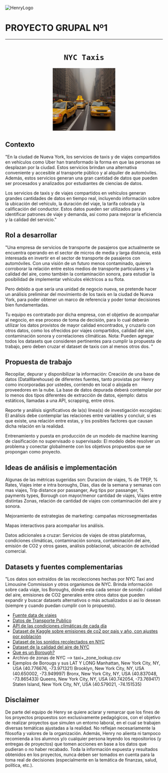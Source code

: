 ![HenryLogo](https://d31uz8lwfmyn8g.cloudfront.net/Assets/logo-henry-white-lg.png)

# **PROYECTO GRUPAL Nº1**

- - -

# <h1 align="center">**`NYC Taxis`**</h1>

<p align="center">
<img src="https://github.com/jdeiloff/PI02-DATA04---Datathon/raw/main/_src/assets/taxisnyc.jpg"  height="200">
</p>

## **Contexto**
"En la ciudad de Nueva York, los servicios de taxis y de viajes compartidos en vehículos como Uber han transformado la forma en que las personas se desplazan por la ciudad. Estos servicios brindan una alternativa conveniente y accesible al transporte público y al alquiler de automóviles. Además, estos servicios generan una gran cantidad de datos que pueden ser procesados y analizados por estudiantes de ciencias de datos.

Los servicios de taxis y de viajes compartidos en vehículos generan grandes cantidades de datos en tiempo real, incluyendo información sobre la ubicación del vehículo, la duración del viaje, la tarifa cobrada y la calificación del conductor. Estos datos pueden ser utilizados para identificar patrones de viaje y demanda, así como para mejorar la eficiencia y la calidad del servicio."

## **Rol a desarrollar**

"Una empresa de servicios de transporte de pasajeros que actualmente se encuentra operando en el sector de micros
de media y larga distancia, está interesada en invertir en el sector de transporte de pasajeros con automóviles. Con una visión de un futuro menos contaminado, quieren corroborar la relación entre estos medios de transporte particulares y la calidad del aire, como también la contaminación sonora, para estudiar la posibilidad de implementar vehículos eléctricos a su flota.

Pero debido a que sería una unidad de negocio nueva, se pretende hacer un análisis preliminar del movimiento de los
taxis en la ciudad de Nueva York, para poder obtener un marco de referencia y poder tomar decisiones bien fundamentadas.

Tu equipo es contratado por dicha empresa, con el objetivo de acompañar al negocio, en ese proceso de toma de decisión,
para lo cual deberán utilizar los datos provistos de mayor calidad encontrados, y cruzarlo con otros datos, como los ofrecidos por viajes compartidos, calidad del aire, contaminación sonora y correlaciones climáticas.
Nota: Pueden agregar todos los datasets que consideren pertinentes para cumplir la propuesta de trabajo, pero deben cruzar el dataset de taxis con al menos otros dos.
"
## **Propuesta de trabajo**

Recopilar, depurar y disponibilizar la información: Creación de una base de datos (DataWarehouse) de diferentes fuentes, tanto provistas por Henry como incorporadas por ustedes, corriendo en local o alojada en proveedores en la nube. La base de datos depurada deberá contemplar por lo menos dos tipos diferentes de extracción de datos, ejemplo: datos estáticos, llamadas a una API, scrapping, entre otros. 

Reporte y análisis significativos de la(s) línea(s) de investigación escogidas: El análisis debe contemplar las relaciones entre variables y concluir, si es que existe, una relación entre estas, y los posibles factores que causan dicha relación en la realidad. 

Entrenamiento y puesta en producción de un modelo de machine learning de clasificación no supervisado o supervisado: El modelo debe resolver un problema y conectar globalmente con los objetivos propuestos que se propongan como proyecto.

## **Ideas de análisis e implementación**

Algunas de las métricas sugeridas son:  Duracion de viajes, % de TPEP, % Rates, Viajes inter e intra boroughs, Dias, dias de la semana y semanas con mas viajes, Trip distance por passanger, Avg tips por passanger, % payments types, Borough con mayor/menor cantidad de viajes, Viajes entre distintas Zonas, relación de cantidad de viajes con contaminación del aire y sonora.

Mejoramiento de estrategias de marketing: campañas microsegmentadas

Mapas interactivos para acompañar los análisis.

Datos adicionales a cruzar: Servicios de viajes de otras plataformas, condiciones climáticas, contaminación sonora, contaminación del aire, emisión de CO2 y otros gases, análisis poblacional, ubicación de actividad comercial.

## **Datasets y fuentes complementarias**
"Los datos son extraídos de las recolecciones hechas por NYC Taxi and Limousine Commission y otros organismos de NYC. Brinda información sobre cada viaje, los Boroughs, dónde esta cada sensor de sonido / calidad del aire, emisiones de CO2 generales entre otros datos que pueden expandir y buscar datasets alternativos o más actualizados si así lo desean (siempre y cuando puedan cumplir con lo propuesto).


- [Fuente data de viajes](https://www1.nyc.gov/site/tlc/about/tlc-trip-record-data.page)
- [Datos de Transporte Publico](https://developers.google.com/transit?hl=es-419)
- [API de las condiciones climáticas de cada día](https://api.openweathermap.org/data/2.5/onecall/timemachine?)
- [Dataset de Kaggle sobre emisiones de co2 por pais y año, con ajustes por población](https://www.kaggle.com/datasets/lobosi/c02-emission-by-countrys-grouth-and-population)
- [Dataset de los sonidos recolectados en NYC](https://zenodo.org/record/3966543)
- [Dataset de la calidad del aire de NYC](https://data.cityofnewyork.us/Environment/Air-Quality/c3uy-2p5r)
- [Que es un Borough?](https://en.wikipedia.org/wiki/Boroughs_of_New_York_City)
- Archivo de zonas de NYC --> taxi+_zone_lookup.csv
- Ejemplos de Borougs y sus LAT Y LONG
   Manhattan, New York City, NY, USA (40.776676, -73.971321)
   Brooklyn, New York City, NY, USA (40.650002, -73.949997)
   Bronx, New York City, NY, USA (40.837048, -73.865433)
   Queens, New York City, NY, USA (40.742054, -73.769417)
   Staten Island, New York City, NY, USA (40.579021, -74.151535)


## Disclaimer  
De parte del equipo de Henry se quiere aclarar y remarcar que los fines de los proyectos propuestos son exclusivamente pedagógicos, con el objetivo de realizar proyectos que simulen un entorno laboral, en el cual se trabajen diversas temáticas ajustadas a la realidad.
 No reflejan necesariamente la filosofía y valores de la organización. Además, Henry no alienta ni tampoco recomienda a los alumnos y/o cualquier persona leyendo los repositorios (y entregas de proyectos) que tomen acciones en base a los datos que pudieran o no haber recabado. Toda la información expuesta y resultados obtenidos en los proyectos, nunca deben ser tomados en cuenta para la toma real de decisiones (especialmente en la temática de finanzas, salud, política, etc.).
